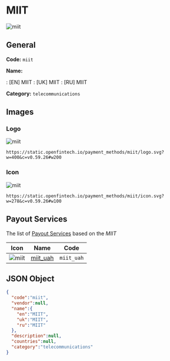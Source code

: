
# MIIT 
![miit](https://static.openfintech.io/payment_methods/miit/logo.svg?w=400&c=v0.59.26#w200)  

## General 
**Code:** `miit` 
 
**Name:** 
 
:	[EN] MIIT 
:	[UK] MIIT 
:	[RU] MIIT 
 
**Category:** `telecommunications` 
 

## Images 

### Logo 
![miit](https://static.openfintech.io/payment_methods/miit/logo.svg?w=400&c=v0.59.26#w200)  

```
https://static.openfintech.io/payment_methods/miit/logo.svg?w=400&c=v0.59.26#w200
```  

### Icon 
![miit](https://static.openfintech.io/payment_methods/miit/icon.svg?w=278&c=v0.59.26#w100)  

```
https://static.openfintech.io/payment_methods/miit/icon.svg?w=278&c=v0.59.26#w100
```  

## Payout Services 
 
The list of [Payout Services](/payout-services/) based on the _MIIT_ 

|Icon|Name|Code| 
|:---:|:---:|:---:| 
|![miit](https://static.openfintech.io/payout_methods/miit/icon.svg?w=278&c=v0.59.26#w40) |[miit_uah](/payout-services/miit_uah/)|`miit_uah`| 
 

## JSON Object 

```json
{
  "code":"miit",
  "vendor":null,
  "name":{
    "en":"MIIT",
    "uk":"MIIT",
    "ru":"MIIT"
  },
  "description":null,
  "countries":null,
  "category":"telecommunications"
}
```  
